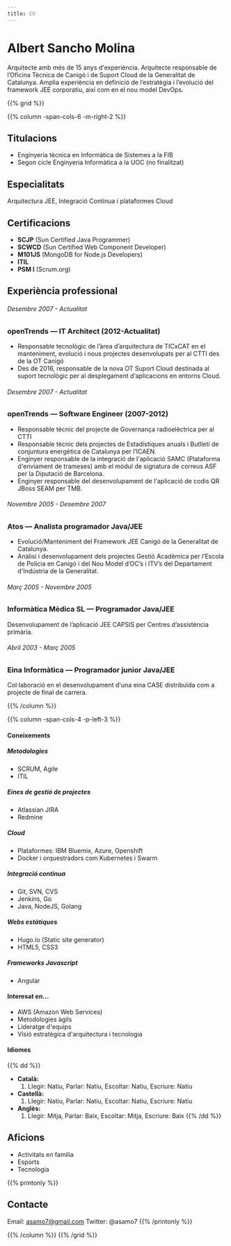 ```yaml
---
title: CV
---
```

# Albert Sancho Molina

Arquitecte amb més de 15 anys d'experiència. Arquitecte responsable de l’Oficina Tècnica de Canigó i de Suport Cloud de la Generalitat de Catalunya. Amplia experiència en definició de l’estratègia i l’evolució del framework JEE corporatiu, així com en el nou model DevOps.

{{% grid %}}

{{% column -span-cols-6 -m-right-2 %}}

## Titulacions

- Enginyeria tècnica en Informàtica de Sistemes a la FIB
- Segon cicle Enginyeria Informàtica a la UOC (no finalitzat)

## Especialitats

Arquitectura JEE, Integració Continua i plataformes Cloud

## Certificacions

  * **SCJP** (Sun Certified Java Programmer)
  * **SCWCD** (Sun Certified Web Component Developer)
  * **M101JS** (MongoDB for Node.js Developers)
  * **ITIL**
  * **PSM I** (Scrum.org)

## Experiència professional

###### *Desembre 2007 - Actualitat*
### openTrends — IT Architect (2012-Actualitat)

* Responsable tecnològic de l’àrea d’arquitectura de TICxCAT en el manteniment, evolució i nous projectes desenvolupats per al CTTI des de la OT Canigó
* Des de 2016, responsable de la nova OT Suport Cloud destinada al suport tecnològic per al desplegament d‘aplicacions en entorns Cloud.

###### *Desembre 2007 - Actualitat*
### openTrends — Software Engineer (2007-2012)

* Responsable tècnic del projecte de Governança radioelèctrica per al CTTI
* Responsable tècnic dels projectes de Estadístiques anuals i Butlletí de conjuntura energètica de Catalunya per l’ICAEN.
* Enginyer responsable de la integració de l'aplicació SAMC (Plataforma d'enviament de trameses) amb el mòdul de signatura de correus ASF per la Diputació de Barcelona.
* Enginyer responsable del desenvolupament de l'aplicació de codis QR JBoss SEAM per TMB.

###### *Novembre 2005 - Desembre 2007*
### Atos — Analista programador Java/JEE

* Evolució/Manteniment del Framework JEE Canigó de la Generalitat de Catalunya.
* Anàlisi i desenvolupament dels projectes Gestió Acadèmica per l’Escola de Policia en Canigó i del Nou Model d’OC’s i ITV’s del Departament d'Indústria de la Generalitat.

###### *Març 2005 - Novembre 2005*
### Informàtica Mèdica SL — Programador Java/JEE

Desenvolupament de l’aplicació JEE CAPSIS per Centres d’assistència primària.

###### *Abril 2003 - Març 2005*
### Eina Informàtica — Programador junior Java/JEE

Col·laboració en el desenvolupament d'una eina CASE distribuïda com a projecte de final de carrera.

{{% /column %}}

{{% column -span-cols-4 -p-left-3 %}}
#### Coneixements

##### Metodologies
  * SCRUM, Agile
  * ITIL

##### Eines de gestió de projectes
  * Atlassian JIRA
  * Redmine

##### Cloud
  * Plataformes: IBM Bluemix, Azure, Openshift
  * Docker i orquestradors com Kubernetes i Swarm

##### Integració continua
  * Git, SVN, CVS
  * Jenkins, Go
  * Java, NodeJS, Golang

##### Webs estàtiques
  * Hugo.io (Static site generator)
  * HTML5, CSS3

##### Frameworks Javascript
  * Angular

#### Interesat en...
  * AWS (Amazon Web Services)
  * Metodologies àgils
  * Lideratge d'equips
  * Visió estratègica d'arquitectura i tecnologia

#### Idiomes
{{% dd %}}
- **Català:**
  1. Llegir: Natiu, Parlar: Natiu, Escoltar: Natiu, Escriure: Natiu
- **Castellà:**
  1. Llegir: Natiu, Parlar: Natiu, Escoltar: Natiu, Escriure: Natiu
- **Anglès:**
  1. Llegir: Mitja, Parlar: Baix, Escoltar: Mitja, Escriure: Baix
{{% /dd %}}

## Aficions

* Activitats en familia
* Esports
* Tecnologia

{{% printonly %}}

##   Contacte
Email: [asamo7@gmail.com](mailto:asamo7@gmail.com)
Twitter: @asamo7
{{% /printonly %}}

{{% /column %}}
{{% /grid %}}
